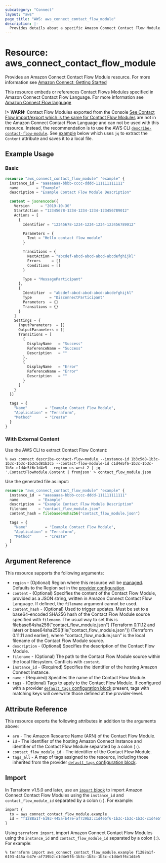 ```yaml
---
subcategory: "Connect"
layout: "aws"
page_title: "AWS: aws_connect_contact_flow_module"
description: |-
  Provides details about a specific Amazon Connect Contact Flow Module.
---
```


# Resource: aws_connect_contact_flow_module

Provides an Amazon Connect Contact Flow Module resource. For more information see
[Amazon Connect: Getting Started](https://docs.aws.amazon.com/connect/latest/adminguide/amazon-connect-get-started.html)

This resource embeds or references Contact Flows Modules specified in Amazon Connect Contact Flow Language. For more information see
[Amazon Connect Flow language](https://docs.aws.amazon.com/connect/latest/adminguide/flow-language.html)

!> **WARN:** Contact Flow Modules exported from the Console [See Contact Flow import/export which is the same for Contact Flow Modules](https://docs.aws.amazon.com/connect/latest/adminguide/contact-flow-import-export.html) are not in the Amazon Connect Contact Flow Language and can not be used with this resource. Instead, the recommendation is to use the AWS CLI [`describe-contact-flow-module`](https://docs.aws.amazon.com/cli/latest/reference/connect/describe-contact-flow-module.html).
See [example](#with-external-content) below which uses `jq` to extract the `Content` attribute and saves it to a local file.

## Example Usage

### Basic

```terraform
resource "aws_connect_contact_flow_module" "example" {
  instance_id = "aaaaaaaa-bbbb-cccc-dddd-111111111111"
  name        = "Example"
  description = "Example Contact Flow Module Description"

  content = jsonencode({
    Version     = "2019-10-30"
    StartAction = "12345678-1234-1234-1234-123456789012"
    Actions = [
      {
        Identifier = "12345678-1234-1234-1234-123456789012"

        Parameters = {
          Text = "Hello contact flow module"
        }

        Transitions = {
          NextAction = "abcdef-abcd-abcd-abcd-abcdefghijkl"
          Errors     = []
          Conditions = []
        }

        Type = "MessageParticipant"
      },
      {
        Identifier  = "abcdef-abcd-abcd-abcd-abcdefghijkl"
        Type        = "DisconnectParticipant"
        Parameters  = {}
        Transitions = {}
      }
    ]
    Settings = {
      InputParameters  = []
      OutputParameters = []
      Transitions = [
        {
          DisplayName   = "Success"
          ReferenceName = "Success"
          Description   = ""
        },
        {
          DisplayName   = "Error"
          ReferenceName = "Error"
          Description   = ""
        }
      ]
    }
  })

  tags = {
    "Name"        = "Example Contact Flow Module",
    "Application" = "Terraform",
    "Method"      = "Create"
  }
}
```

### With External Content

Use the AWS CLI to extract Contact Flow Content:

```console
% aws connect describe-contact-flow-module --instance-id 1b3c5d8-1b3c-1b3c-1b3c-1b3c5d81b3c5 --contact-flow-module-id c1d4e5f6-1b3c-1b3c-1b3c-c1d4e5f6c1d4e5 --region us-west-2 | jq '.ContactFlowModule.Content | fromjson' > contact_flow_module.json
```

Use the generated file as input:

```terraform
resource "aws_connect_contact_flow_module" "example" {
  instance_id  = "aaaaaaaa-bbbb-cccc-dddd-111111111111"
  name         = "Example"
  description  = "Example Contact Flow Module Description"
  filename     = "contact_flow_module.json"
  content_hash = filebase64sha256("contact_flow_module.json")

  tags = {
    "Name"        = "Example Contact Flow Module",
    "Application" = "Terraform",
    "Method"      = "Create"
  }
}
```

## Argument Reference

This resource supports the following arguments:

* `region` - (Optional) Region where this resource will be [managed](https://docs.aws.amazon.com/general/latest/gr/rande.html#regional-endpoints). Defaults to the Region set in the [provider configuration](https://registry.terraform.io/providers/hashicorp/aws/latest/docs#aws-configuration-reference).
* `content` - (Optional) Specifies the content of the Contact Flow Module, provided as a JSON string, written in Amazon Connect Contact Flow Language. If defined, the `filename` argument cannot be used.
* `content_hash` - (Optional) Used to trigger updates. Must be set to a base64-encoded SHA256 hash of the Contact Flow Module source specified with `filename`. The usual way to set this is filebase64sha256("contact_flow_module.json") (Terraform 0.11.12 and later) or base64sha256(file("contact_flow_module.json")) (Terraform 0.11.11 and earlier), where "contact_flow_module.json" is the local filename of the Contact Flow Module source.
* `description` - (Optional) Specifies the description of the Contact Flow Module.
* `filename` - (Optional) The path to the Contact Flow Module source within the local filesystem. Conflicts with `content`.
* `instance_id` - (Required) Specifies the identifier of the hosting Amazon Connect Instance.
* `name` - (Required) Specifies the name of the Contact Flow Module.
* `tags` - (Optional) Tags to apply to the Contact Flow Module. If configured with a provider [`default_tags` configuration block](https://registry.terraform.io/providers/hashicorp/aws/latest/docs#default_tags-configuration-block) present, tags with matching keys will overwrite those defined at the provider-level.

## Attribute Reference

This resource exports the following attributes in addition to the arguments above:

* `arn` - The Amazon Resource Name (ARN) of the Contact Flow Module.
* `id` - The identifier of the hosting Amazon Connect Instance and identifier of the Contact Flow Module separated by a colon (`:`).
* `contact_flow_module_id` - The identifier of the Contact Flow Module.
* `tags_all` - A map of tags assigned to the resource, including those inherited from the provider [`default_tags` configuration block](https://registry.terraform.io/providers/hashicorp/aws/latest/docs#default_tags-configuration-block).

## Import

In Terraform v1.5.0 and later, use an [`import` block](https://developer.hashicorp.com/terraform/language/import) to import Amazon Connect Contact Flow Modules using the `instance_id` and `contact_flow_module_id` separated by a colon (`:`). For example:

```terraform
import {
  to = aws_connect_contact_flow_module.example
  id = "f1288a1f-6193-445a-b47e-af739b2:c1d4e5f6-1b3c-1b3c-1b3c-c1d4e5f6c1d4e5"
}
```

Using `terraform import`, import Amazon Connect Contact Flow Modules using the `instance_id` and `contact_flow_module_id` separated by a colon (`:`). For example:

```console
% terraform import aws_connect_contact_flow_module.example f1288a1f-6193-445a-b47e-af739b2:c1d4e5f6-1b3c-1b3c-1b3c-c1d4e5f6c1d4e5
```
